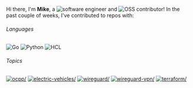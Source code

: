 Hi there, I'm **Mike**, a ![software engineer](https://img.shields.io/static/v1?style=flat-square&label=&message=software%20engineer&color=navy) and ![OSS contributor](https://img.shields.io/static/v1?style=flat-square&label=&message=OSS%20contributor&color=navy)! In the past couple of weeks, I've contributed to repos with:

###### Languages

![Go](https://img.shields.io/static/v1?logo=Go&logoColor=%23fff&style=flat-square&label=&message=Go&color=%2300ADD8) ![Python](https://img.shields.io/static/v1?logo=Python&logoColor=%23fff&style=flat-square&label=&message=Python&color=%233572A5) ![HCL](https://img.shields.io/static/v1?logo=HCL&logoColor=%23fff&style=flat-square&label=&message=HCL&color=gray)

###### Topics

<a href="https://github.com/topics/ocpp"><img src="https://img.shields.io/static/v1?style=flat-square&label=&message=ocpp&color=blue" alt=ocpp/></a> <a href="https://github.com/topics/electric-vehicles"><img src="https://img.shields.io/static/v1?style=flat-square&label=&message=electric-vehicles&color=blue" alt=electric-vehicles/></a> <a href="https://github.com/topics/wireguard"><img src="https://img.shields.io/static/v1?style=flat-square&label=&message=wireguard&color=blue" alt=wireguard/></a> <a href="https://github.com/topics/wireguard-vpn"><img src="https://img.shields.io/static/v1?style=flat-square&label=&message=wireguard-vpn&color=blue" alt=wireguard-vpn/></a> <a href="https://github.com/topics/terraform"><img src="https://img.shields.io/static/v1?style=flat-square&label=&message=terraform&color=blue" alt=terraform/></a>
